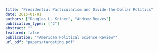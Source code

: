 ```yaml
---
title: "Presidential Particularism and Divide-the-Dollar Politics"
date: 2015-01-01
authors: ["Douglas L. Kriner", "Andrew Reeves"]
publication_types: ["2"]
abstract: ""
featured: false
publication: "*American Political Science Review*"
url_pdf: "papers/targeting.pdf"
---
```


